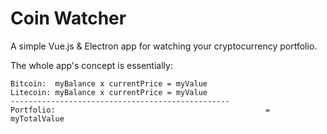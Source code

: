 # Coin Watcher
A simple Vue.js &amp; Electron app for watching your cryptocurrency portfolio.

The whole app's concept is essentially:

```
Bitcoin:  myBalance x currentPrice = myValue
Litecoin: myBalance x currentPrice = myValue
-------------------------------------------------
Portfolio:												 = myTotalValue
```
